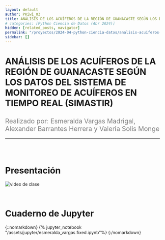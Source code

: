 ```yaml
---
layout: default
author: PKiwi_03
title: ANÁLISIS DE LOS ACUÍFEROS DE LA REGIÓN DE GUANACASTE SEGÚN LOS DATOS DEL SISTEMA DE MONITOREO DE ACUÍFEROS EN TIEMPO REAL (SIMASTIR)
# categories: [Python Ciencia de Datos (Abr 2024)]
hidden: [related_posts, navigator]
permalink: "/proyectos/2024-04-python-ciencia-datos/analisis-acuiferos-guanacaste.html"
sidebar: []
---
```


# ANÁLISIS DE LOS ACUÍFEROS DE LA REGIÓN DE GUANACASTE SEGÚN LOS DATOS DEL SISTEMA DE MONITOREO DE ACUÍFEROS EN TIEMPO REAL (SIMASTIR)
<h2 style="color: gray; font-weight: normal;">
Realizado por: Esmeralda Vargas Madrigal, Alexander Barrantes Herrera y Valeria Solis Monge
</h2>

---

<br><br>

# Presentación

![video de clase](https://youtu.be/o-96xgolR_A?si=A9Jf6G54KN-ylHzT)

<br>

# Cuaderno de Jupyter

{::nomarkdown}
{% jupyter_notebook "/assets/jupyter/esmeralda_vargas.fixed.ipynb"%}
{:/nomarkdown}